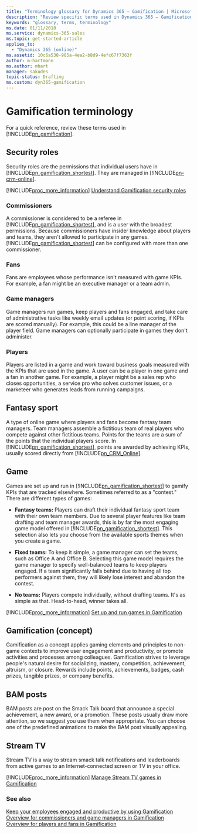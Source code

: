 ```yaml
---
title: "Terminology glossary for Dynamics 365 – Gamification | Microsoft Docs"
description: "Review specific terms used in Dynamics 365 – Gamification."
keywords: "glossary, terms, terminology"
ms.date: 01/11/2018
ms.service: dynamics-365-sales
ms.topic: get-started-article
applies_to:
  - "Dynamics 365 (online)"
ms.assetid: 10c6a538-985a-4ea2-b8d9-4efc67f7363f
author: m-hartmann
ms.author: mhart
manager: sakudes
topic-status: Drafting
ms.custom: dyn365-gamification
---
```


# Gamification terminology

For a quick reference, review these terms used in [!INCLUDE[pn_gamification](../includes/pn-gamification.md)].

## Security roles

Security roles are the permissions that individual users have in [!INCLUDE[pn_gamification_shortest](../includes/pn-gamification-shortest.md)]. They are managed in [!INCLUDE[pn-crm-online](../includes/pn-crm-online.md)].

[!INCLUDE[proc_more_information](../includes/proc-more-information-md.md)] [Understand Gamification security roles](understand-security-roles.md)

### Commissioners

A commissioner is considered to be a referee in [!INCLUDE[pn_gamification_shortest](../includes/pn-gamification-shortest.md)], and is a user with the broadest permissions. Because commissioners have insider knowledge about players and teams, they aren't allowed to participate in any games. [!INCLUDE[pn_gamification_shortest](../includes/pn-gamification-shortest.md)] can be configured with more than one commissioner.

### Fans

Fans are employees whose performance isn't measured with game KPIs. For example, a fan might be an executive manager or a team admin.

### Game managers

Game managers run games, keep players and fans engaged, and take care of administrative tasks like weekly email updates (or point scoring, if KPIs are scored manually). For example, this could be a line manager of the player field. Game managers can optionally participate in games they don't administer.

### Players

Players are listed in a game and work toward business goals measured with the KPIs that are used in the game. A user can be a player in one game and a fan in another game. For example, a player might be a sales rep who closes opportunities, a service pro who solves customer issues, or a marketeer who generates leads from running campaigns.

## Fantasy sport

A type of online game where players and fans become fantasy team managers. Team managers assemble a fictitious team of real players who compete against other fictitious teams. Points for the teams are a sum of the points that the individual players score. In [!INCLUDE[pn_gamification_shortest](../includes/pn-gamification-shortest.md)], points are awarded by achieving KPIs, usually scored directly from [!INCLUDE[pn_CRM_Online](../includes/pn-crm-online.md)].

## Game

Games are set up and run in [!INCLUDE[pn_gamification_shortest](../includes/pn-gamification-shortest.md)] to gamify KPIs that are tracked elsewhere. Sometimes referred to as a "contest." There are different types of games:  

- **Fantasy teams:** Players can draft their individual fantasy sport team with their own team members. Due to several player features like team drafting and team manager awards, this is by far the most engaging game model offered in [!INCLUDE[pn_gamification_shortest](../includes/pn-gamification-shortest.md)]. This selection also lets you choose from the available sports themes when you create a game.

- **Fixed teams:** To keep it simple, a game manager can set the teams, such as Office A and Office B. Selecting this game model requires the game manager to specify well-balanced teams to keep players engaged. If a team significantly falls behind due to having all top performers against them, they will likely lose interest and abandon the contest.

- **No teams:** Players compete individually, without drafting teams. It's as simple as that. Head-to-head, winner takes all.  

[!INCLUDE[proc_more_information](../includes/proc-more-information-md.md)] [Set up and run games in Gamification](run-games.md)  

## Gamification (concept)

Gamification as a concept applies gaming elements and principles to non-game contexts to improve user engagement and productivity, or promote activities and processes among colleagues. Gamification strives to leverage people's natural desire for socializing, mastery, competition, achievement, altruism, or closure. Rewards include points, achievements, badges, cash prizes, tangible prizes, or company benefits.

## BAM posts

BAM posts are post on the Smack Talk board that announce a special achievement, a new award, or a promotion. These posts usually draw more attention, so we suggest you use them when appropriate. You can choose one of the predefined animations to make the BAM post visually appealing. 

## Stream TV

Stream TV is a way to stream smack talk notifications and leaderboards from active games to an Internet-connected screen or TV in your office.

[!INCLUDE[proc_more_information](../includes/proc-more-information-md.md)] [Manage Stream TV games in Gamification](configure-view-tvs.md)

### See also

 [Keep your employees engaged and productive by using Gamification](increase-employee-productivity.md)  
 [Overview for commissioners and game managers in Gamification](for-commissioners-game-managers.md)  
 [Overview for players and fans in Gamification](for-players-fans.md)
